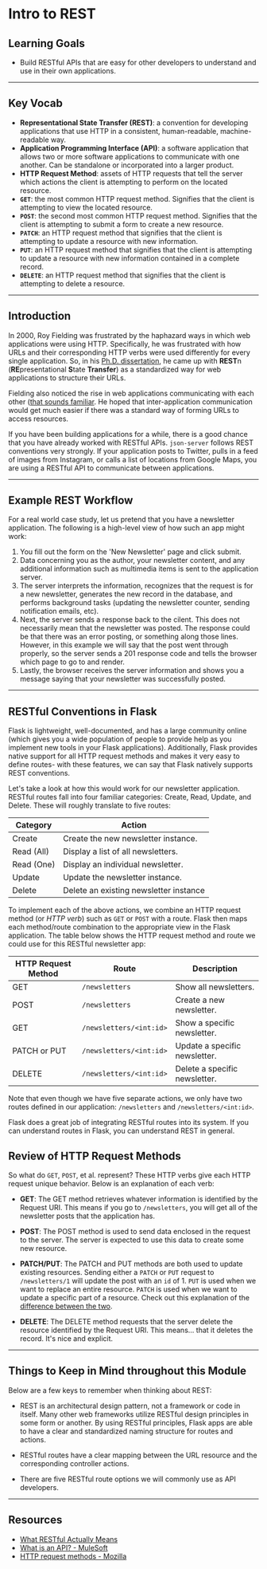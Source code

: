 # Intro to REST

## Learning Goals

- Build RESTful APIs that are easy for other developers to understand and use
  in their own applications.

***

## Key Vocab

- **Representational State Transfer (REST)**: a convention for developing
  applications that use HTTP in a consistent, human-readable, machine-readable
  way.
- **Application Programming Interface (API)**: a software application that
  allows two or more software applications to communicate with one another.
  Can be standalone or incorporated into a larger product.
- **HTTP Request Method**: assets of HTTP requests that tell the server which
  actions the client is attempting to perform on the located resource.
- **`GET`**: the most common HTTP request method. Signifies that the client is
  attempting to view the located resource.
- **`POST`**: the second most common HTTP request method. Signifies that the
  client is attempting to submit a form to create a new resource.
- **`PATCH`**: an HTTP request method that signifies that the client is attempting
  to update a resource with new information.
- **`PUT`**: an HTTP request method that signifies that the client is attempting
  to update a resource with new information contained in a complete record.
- **`DELETE`**: an HTTP request method that signifies that the client is
  attempting to delete a resource.

***

## Introduction

In 2000, Roy Fielding was frustrated by the haphazard ways in which web
applications were using HTTP. Specifically, he was frustrated with how URLs
and their corresponding HTTP verbs were used differently for every single
application. So, in his [Ph.D. dissertation](https://www.ics.uci.edu/~fielding/pubs/dissertation/fielding_dissertation.pdf),
he came up with **REST**n (**RE**presentational **S**tate **Transfer**) as a
standardized way for web applications to structure their URLs.

Fielding also noticed the rise in web applications communicating with each
other ([that sounds familiar][api]. He hoped that inter-application
communication would get much easier if there was a standard way of forming URLs
to access resources.

If you have been building applications for a while, there is a good chance that
you have already worked with RESTful APIs. `json-server` follows REST
conventions very strongly. If your application posts to Twitter, pulls in a feed
of images from Instagram, or calls a list of locations from Google Maps, you are
using a RESTful API to communicate between applications.

***

## Example REST Workflow

For a real world case study, let us pretend that you have a newsletter
application. The following is a high-level view of how such an app might work:

1. You fill out the form on the 'New Newsletter' page and click submit.
2. Data concerning you as the author, your newsletter content, and any
   additional information such as multimedia items is sent to the application
   server.
3. The server interprets the information, recognizes that the request is for a
   new newsletter, generates the new record in the database, and performs
   background tasks (updating the newsletter counter, sending notification
   emails, etc).
4. Next, the server sends a response back to the cilent. This does not
   necessarily mean that the newsletter was posted. The response could be that
   there was an error posting, or something along those lines. However, in this
   example we will say that the post went through properly, so the server sends
   a 201 response code and tells the browser which page to go to and render.
5. Lastly, the browser receives the server information and shows you a message
   saying that your newsletter was successfully posted.

***

## RESTful Conventions in Flask

Flask is lightweight, well-documented, and has a large community online (which
gives you a wide population of people to provide help as you implement new tools
in your Flask applications). Additionally, Flask provides native support for all
HTTP request methods and makes it very easy to define routes- with these
features, we can say that Flask natively supports REST conventions.

Let's take a look at how this would work for our newsletter application. RESTful
routes fall into four familiar categories: Create, Read, Update, and Delete.
These will roughly translate to five routes:

| Category | Action |
|----------|--------|
| Create | Create the new newsletter instance. |
| Read (All) | Display a list of all newsletters. |
| Read (One) | Display an individual newsletter. |
| Update | Update the newsletter instance. |
| Delete | Delete an existing newsletter instance |

To implement each of the above actions, we combine an HTTP request method (or
_HTTP verb_) such as `GET` or `POST` with a route. Flask then maps each
method/route combination to the appropriate view in the Flask application. The
table below shows the HTTP request method and route we could use for this
RESTful newsletter app:

| HTTP Request Method | Route | Description |
|---------------------|-------|-------------|
| GET | `/newsletters` | Show all newsletters. |
| POST | `/newsletters` | Create a new newsletter. |
| GET | `/newsletters/<int:id>` | Show a specific newsletter. |
| PATCH or PUT | `/newsletters/<int:id>` | Update a specific newsletter. |
| DELETE | `/newsletters/<int:id>` | Delete a specific newsletter. |

Note that even though we have five separate actions, we only have two routes
defined in our application: `/newsletters` and `/newsletters/<int:id>`.

Flask does a great job of integrating RESTful routes into its system. If you can
understand routes in Flask, you can understand REST in general.

## Review of HTTP Request Methods

So what do `GET`, `POST`, et al. represent? These HTTP verbs give each HTTP
request unique behavior. Below is an explanation of each verb:

- **GET**: The GET method retrieves whatever information is identified by the
  Request URI. This means if you go to `/newsletters`, you will get all of the
  newsletter posts that the application has.

- **POST**: The POST method is used to send data enclosed in the request to the
  server. The server is expected to use this data to create some new resource.

- **PATCH/PUT**: The PATCH and PUT methods are both used to update existing
  resources. Sending either a `PATCH` or `PUT` request to `/newsletters/1` will
  update the post with an `id` of 1. `PUT` is used when we want to replace an
  entire resource. `PATCH` is used when we want to update a specific part of a
  resource. Check out this explanation of the [difference between the
  two][put-v-patch].

- **DELETE**: The DELETE method requests that the server delete the resource
  identified by the Request URI. This means… that it deletes the record. It's
  nice and explicit.

***

## Things to Keep in Mind throughout this Module

Below are a few keys to remember when thinking about REST:

- REST is an architectural design pattern, not a framework or code in itself.
  Many other web frameworks utilize RESTful design principles in some form or
  another. By using RESTful principles, Flask apps are able to have a clear and
  standardized naming structure for routes and actions.

- RESTful routes have a clear mapping between the URL resource and the
  corresponding controller actions.

- There are five RESTful route options we will commonly use as API developers.

***

## Resources

- [What RESTful Actually Means](https://codewords.recurse.com/issues/five/what-restful-actually-means)
- [What is an API? - MuleSoft][api]
- [HTTP request methods - Mozilla](https://developer.mozilla.org/en-US/docs/Web/HTTP/Methods)

[api]: https://www.mulesoft.com/resources/api/what-is-an-api
[put-v-patch]: https://rapidapi.com/blog/put-vs-patch/
